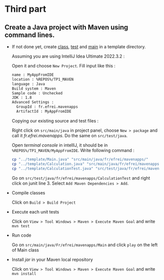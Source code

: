 
# Third part  

## Create a Java project with Maven using command lines.  

* If not done yet, create [class](../template/Calculation.java), [test](../template/CalculationTest.java) and [main](../template/Main.java) in a template directory.

  Assuming you are using IntelliJ Idea Ultimate 2022.3.2 :

  Open it and choose `New Project`. Fill input like this :  

  ```txt
  name : MyAppFromIDE
  location : %REPOS%/TP1_MAVEN
  language : Java
  Build system : Maven
  Sample code : Unchecked
  JDK : 1.8
  Advanced Settings :
    GroupId : fr.efrei.mavenapps
    ArtifactId : MyAppFromIDE
  ```

  Copying our existing source and test files :

  Right click on `src/main/java` in project panel, choose `New > package` and call it *fr.efrei.mavenapps*. Do the same on `src/test/java`.

  Open *terminal console* in intellIJ, it should be in `%REPOS%/TP1_MAVEN/MyAppFromIDE`.
  Write following command :  

  ```sh
  cp "../template/Main.java" "src/main/java/fr/efrei/mavenapps/"
  cp "../template/Calculation.java" "src/main/java/fr/efrei/mavenapps/"
  cp "../template/CalculationTest.java" "src/test/java/fr/efrei/mavenapps"
  ```

  Go on `src/test/java/fr/efrei/mavenapps/CalculationTest` and right click on junit line 3. Select `Add Maven Dependencies > Add`.

* Compile classes   

  Click on `Build > Build Project`

* Execute each unit tests  

  Click on `View > Tool Windows > Maven > Execute Maven Goal` and write `mvn test`

* Run code  

  Go on `src/main/java/Fr/efrei/mavenapps/Main` and click `play` on the left of Main class

* Install *jar* in your Maven local repository    

  Click on `View > Tool Windows > Maven > Execute Maven Goal` and write `mvn install`
